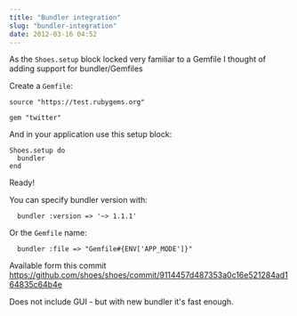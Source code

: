 ```yaml
---
title: "Bundler integration"
slug: "bundler-integration"
date: 2012-03-16 04:52
---
```


As the `Shoes.setup` block locked very familiar to a Gemfile I thought of adding support for bundler/Gemfiles

Create a `Gemfile`:

    source "https://test.rubygems.org"
    
    gem "twitter"

And in your application use this setup block:

    Shoes.setup do
      bundler
    end

Ready!

You can specify bundler version with:

      bundler :version => '~> 1.1.1'

Or the `Gemfile` name:

      bundler :file => "Gemfile#{ENV['APP_MODE']}"

Available form this commit https://github.com/shoes/shoes/commit/9114457d487353a0c16e521284ad164835c64b4e

Does not include GUI - but with new bundler it's fast enough.

